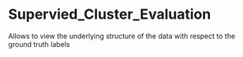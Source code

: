 # Supervied_Cluster_Evaluation
Allows to view the underlying structure of the data with respect to the ground truth labels
